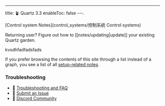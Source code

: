 ---
title: 🪴 Quartz 3.3
enableToc: false
---.

[Control system Notes](control_systems/控制系統 Control systems)

Returning user? Figure out how to [[notes/updating|update]] your existing Quartz garden.


kvsdhfadfadsfads





If you prefer browsing the contents of this site through a list instead of a graph, you see a list of all [setup-related notes](/tags/setup).

### Troubleshooting
- 🚧 [Troubleshooting and FAQ](notes/troubleshooting.md)
- 🐛 [Submit an Issue](https://github.com/jackyzha0/quartz/issues)
- 👀 [Discord Community](https://discord.gg/cRFFHYye7t)

